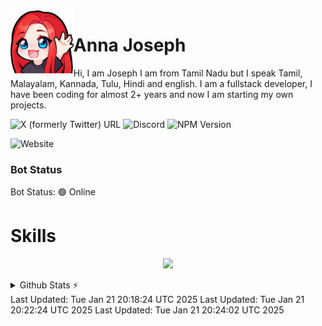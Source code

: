 <img align='left' src='./asset/lenohi.png' width='20%' heigh="30%">

# Anna Joseph

Hi, I am Joseph I am from Tamil Nadu but I speak Tamil, Malayalam, Kannada, Tulu, Hindi and english. I am a fullstack developer, I have been coding for almost 2+ years and now I am starting my own projects.

![X (formerly Twitter) URL](https://img.shields.io/twitter/url?url=https%3A%2F%2Fx.com%2Flenobotdiscord&style=flat&logo=X&logoColor=FFC7E1&label=lenobotdiscord&color=FFC7E1)
![Discord](https://img.shields.io/discord/1298533911869128725?logo=Discord&logoColor=FFC7E1&label=Leno%20Support&color=FFC7E1&link=https%3A%2F%2Fdiscord.gg%2FPNpVAp2vwP)
![NPM Version](https://img.shields.io/npm/v/lenopackage?logo=npm&label=npm%20lenopackage&color=FFC7E1)

![Website](https://img.shields.io/website?url=https%3A%2F%2Flenobot.xyz&up_message=up&down_message=down&down_color=%23FF0000&style=flat&label=Leno%20Site&link=https%3A%2F%2Flenobot.xyz)

### Bot Status
Bot Status: 🟢 Online


# Skills
<p align="center">
<img src="https://skillicons.dev/icons?i=js,vscode,nodejs,nextjs,react,tailwind,md,discord,git,github,docker,html,css,cloudflare,mongodb,mysql,sqlite,sequelize,astro,express,powershell,ps&theme=dark"
</p>
 
 <details>
  <summary>Github Stats ⚡</summary>
  
  <a href="#">![Github stats](https://github-readme-stats.vercel.app/api?username=lenojoseph&theme=transparent&count_private=true&hide_border=true&line_height=20)</a>
  <a href="#">![Top Langs](https://github-readme-stats.vercel.app/api/top-langs/?username=lenojoseph&layout=compact&theme=transparent&count_private=true&hide_border=true)</a>
</details>
Last Updated: Tue Jan 21 20:18:24 UTC 2025
Last Updated: Tue Jan 21 20:22:24 UTC 2025
Last Updated: Tue Jan 21 20:24:02 UTC 2025
